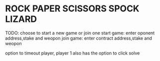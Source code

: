 # ROCK PAPER SCISSORS SPOCK LIZARD
TODO:
choose to start a new game or join one
start game: enter oponent address,stake and weopon 
join game: enter contract address,stake and weopon

option to timeout player, player 1 also has the option to click solve
